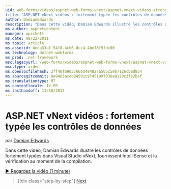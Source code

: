```yaml
---
uid: web-forms/videos/aspnet-web-forms-vnext/aspnet-vnext-videos-strongly-typed-data-controls
title: "ASP.NET vNext vidéos : fortement typée les contrôles de données | Documents Microsoft"
author: DamianEdwards
description: "Dans cette vidéo, Damian Edwards illustre les contrôles de données fortement typées dans Visual Studio vNext, fournissent IntelliSense et la vérification au moment de la compilation."
ms.author: aspnetcontent
manager: wpickett
ms.date: 08/22/2011
ms.topic: article
ms.assetid: 4eda33a1-54f8-4cb6-8cc4-4be78f5fdc00
ms.technology: dotnet-webforms
ms.prod: .net-framework
msc.legacyurl: /web-forms/videos/aspnet-web-forms-vnext/aspnet-vnext-videos-strongly-typed-data-controls
msc.type: video
ms.openlocfilehash: 2ff40fb903766bd484827a505c59b7126cb8d854
ms.sourcegitcommit: 9a9483aceb34591c97451997036a9120c3fe2baf
ms.translationtype: MT
ms.contentlocale: fr-FR
ms.lasthandoff: 11/10/2017
---
```

<a name="aspnet-vnext-videos-strongly-typed-data-controls"></a>ASP.NET vNext vidéos : fortement typée les contrôles de données
====================
par [Damian Edwards](https://github.com/DamianEdwards)

Dans cette vidéo, Damian Edwards illustre les contrôles de données fortement typées dans Visual Studio vNext, fournissent IntelliSense et la vérification au moment de la compilation.

[&#9654; Regardez la vidéo (1 minute)](https://channel9.msdn.com/Blogs/ASP-NET-Site-Videos/aspnet-vnext-videos-strongly-typed-data-controls)

>[!div class="step-by-step"]
[Next](aspnet-vnext-videos-model-binding-part-1-selecting-data.md)
